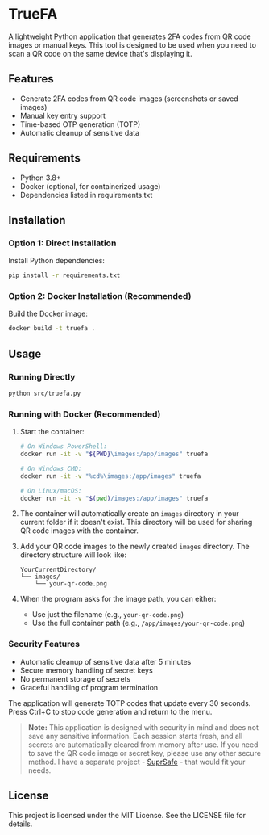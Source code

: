 # TrueFA

A lightweight Python application that generates 2FA codes from QR code images or manual keys. This tool is designed to be used when you need to scan a QR code on the same device that's displaying it.

## Features
- Generate 2FA codes from QR code images (screenshots or saved images)
- Manual key entry support
- Time-based OTP generation (TOTP)
- Automatic cleanup of sensitive data

## Requirements
- Python 3.8+
- Docker (optional, for containerized usage)
- Dependencies listed in requirements.txt

## Installation

### Option 1: Direct Installation
Install Python dependencies:
```bash
pip install -r requirements.txt
```

### Option 2: Docker Installation (Recommended)
Build the Docker image:
```bash
docker build -t truefa .
```

## Usage

### Running Directly
```bash
python src/truefa.py
```

### Running with Docker (Recommended)
1. Start the container:
   ```bash
   # On Windows PowerShell:
   docker run -it -v "${PWD}\images:/app/images" truefa

   # On Windows CMD:
   docker run -it -v "%cd%\images:/app/images" truefa

   # On Linux/macOS:
   docker run -it -v "$(pwd)/images:/app/images" truefa
   ```

2. The container will automatically create an `images` directory in your current folder if it doesn't exist. This directory will be used for sharing QR code images with the container.

3. Add your QR code images to the newly created `images` directory. The directory structure will look like:
   ```
   YourCurrentDirectory/
   └── images/
       └── your-qr-code.png
   ```

4. When the program asks for the image path, you can either:
   - Use just the filename (e.g., `your-qr-code.png`)
   - Use the full container path (e.g., `/app/images/your-qr-code.png`)

### Security Features
- Automatic cleanup of sensitive data after 5 minutes
- Secure memory handling of secret keys
- No permanent storage of secrets
- Graceful handling of program termination

The application will generate TOTP codes that update every 30 seconds. Press Ctrl+C to stop code generation and return to the menu.

> **Note:** This application is designed with security in mind and does not save any sensitive information. Each session starts fresh, and all secrets are automatically cleared from memory after use. If you need to save the QR code image or secret key, please use any other secure method. I have a separate project - [SuprSafe](https://github.com/zainibeats/suprsafe) - that would fit your needs.

## License
This project is licensed under the MIT License. See the LICENSE file for details.

